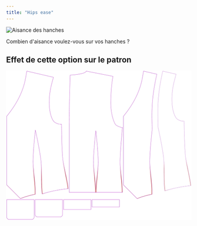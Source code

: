 ```yaml
---
title: "Hips ease"
---
```


![Aisance des hanches](hipsease.svg)

Combien d'aisance voulez-vous sur vos hanches ?

## Effet de cette option sur le patron

![Cette image montre l'effet de cette option en superposant plusieurs variantes qui ont une valeur différente pour cette option](wahid_hipsease_sample.svg "Effect of this option on the pattern")
